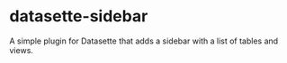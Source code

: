 # datasette-sidebar
A simple plugin for Datasette that adds a sidebar with a list of tables and views.
